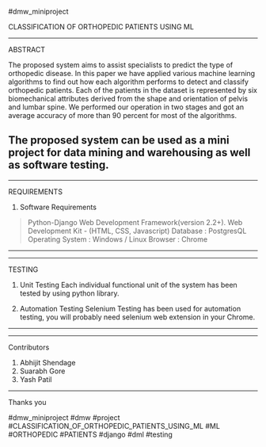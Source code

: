 #dmw_miniproject

CLASSIFICATION OF ORTHOPEDIC PATIENTS USING ML


----------------------------
ABSTRACT

The proposed system aims to assist specialists to predict the type of orthopedic disease. In 
this paper we have applied various machine learning algorithms to find out how each algorithm 
performs to detect and classify orthopedic patients. Each of the patients in the dataset is 
represented by six biomechanical attributes derived from the shape and orientation of pelvis and 
lumbar spine. We performed our operation in two stages and got an average accuracy of more than 
90 percent for most of the algorithms.

The proposed system can be used as a mini project for data mining and warehousing as well as software testing.
----------------------------

----------------------------
REQUIREMENTS

1. Software Requirements

> Python-Django Web Development Framework(version 2.2+).
> Web Development Kit - (HTML, CSS, Javascript)
> Database : PostgresQL
> Operating System :  Windows / Linux 
> Browser : Chrome
----------------------------

----------------------------
TESTING

1. Unit Testing
Each individual functional unit of the system has been tested by using python library.

2. Automation Testing
Selenium Testing has been used for automation testing, you will probably need selenium web extension in your Chrome.
----------------------------

----------------------------
Contributors
1. Abhijit Shendage
2. Suarabh Gore
3. Yash Patil
----------------------------

Thanks you

#dmw_miniproject #dmw #project #CLASSIFICATION_OF_ORTHOPEDIC_PATIENTS_USING_ML
#ML #ORTHOPEDIC #PATIENTS #django #dml #testing